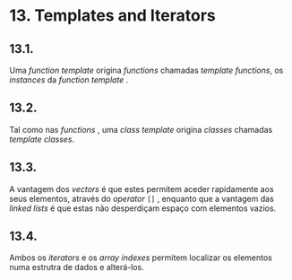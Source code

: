 # 13. Templates and Iterators

## 13.1.

Uma _function template_ origina _functions_ chamadas _template functions_, os _instances_ da _function template_ .

## 13.2.

Tal como nas _functions_ , uma _class template_ origina _classes_ chamadas _template classes_.

## 13.3.

A vantagem dos _vectors_ é que estes permitem aceder rapidamente aos seus elementos, através do _operator_ `[]` , enquanto que a vantagem das _linked lists_ é que estas não desperdiçam espaço com elementos vazios.

## 13.4.

Ambos os _iterators_ e os _array indexes_ permitem localizar os elementos numa estrutra de dados e alterá-los.
